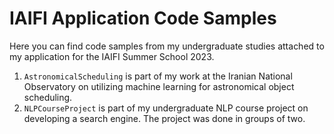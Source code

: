 # IAIFI Application Code Samples
Here you can find code samples from my undergraduate studies attached to my application for the IAIFI Summer School 2023.

1. `AstronomicalScheduling` is part of my work at the Iranian National Observatory on utilizing machine learning for astronomical object scheduling.
1. `NLPCourseProject` is part of my undergraduate NLP course project on developing a search engine. The project was done in groups of two.
